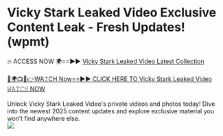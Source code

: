# Vicky Stark Leaked Video Exclusive Content Leak - Fresh Updates! (wpmt)

🔥 ACCESS NOW 🌍==►► <a href="https://tinyurl.com/kvy9nzfs" rel="nofollow">Vicky Stark Leaked Video Latest Collection</a>
<br><br>
[🔴🌍📺📱👉WA𝚃CH Now==►► CLICK HERE TO Vicky Stark Leaked Video 𝚆𝙰𝚃𝙲𝙷 NOW](https://tinyurl.com/kvy9nzfs)
<br><br>
Unlock Vicky Stark Leaked Video's private videos and photos today! Dive into the newest 2025 content updates and explore exclusive material you won’t find anywhere else.
<br>
<a href="https://tinyurl.com/kvy9nzfs" rel="nofollow" data-target="animated-image.originalLink"><img src="https://camo.githubusercontent.com/8a4f000d20f83aca3bf7ec5f350d767afa0574a8a352519fd8cfa583a6f93a33/68747470733a2f2f692e696d6775722e636f6d2f644a486b345a712e676966" data-canonical-src="https://i.imgur.com/dJHk4Zq.gif" style="max-width: 100%; display: inline-block;" data-target="animated-image.originalImage"></a>
<br>
